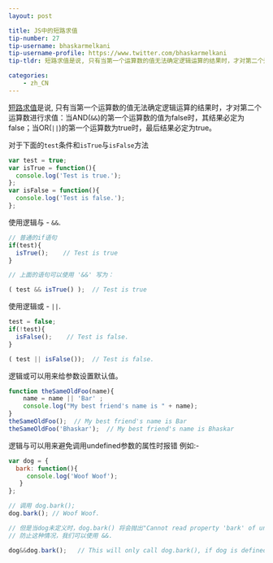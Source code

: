 ```yaml
---
layout: post

title: JS中的短路求值
tip-number: 27
tip-username: bhaskarmelkani
tip-username-profile: https://www.twitter.com/bhaskarmelkani
tip-tldr: 短路求值是说, 只有当第一个运算数的值无法确定逻辑运算的结果时，才对第二个运算数进行求值：当AND(`&&`)的第一个运算数的值为false时，其结果必定为false；当OR(`||`)的第一个运算数为true时，最后结果必定为true。

categories:
    - zh_CN
---
```


[短路求值](https://zh.wikipedia.org/wiki/%E7%9F%AD%E8%B7%AF%E6%B1%82%E5%80%BC)是说, 只有当第一个运算数的值无法确定逻辑运算的结果时，才对第二个运算数进行求值：当AND(`&&`)的第一个运算数的值为false时，其结果必定为false；当OR(`||`)的第一个运算数为true时，最后结果必定为true。

对于下面的`test`条件和`isTrue`与`isFalse`方法

```js
var test = true;
var isTrue = function(){
  console.log('Test is true.');
};
var isFalse = function(){
  console.log('Test is false.');
};

```
使用逻辑与 - `&&`.

```js
// 普通的if语句
if(test){
  isTrue();    // Test is true
}

// 上面的语句可以使用 '&&' 写为：

( test && isTrue() );  // Test is true
```
使用逻辑或 - `||`.

```js
test = false;
if(!test){
  isFalse();    // Test is false.
}

( test || isFalse());  // Test is false.
```
逻辑或可以用来给参数设置默认值。

```js
function theSameOldFoo(name){ 
    name = name || 'Bar' ;
    console.log("My best friend's name is " + name);
}
theSameOldFoo();  // My best friend's name is Bar
theSameOldFoo('Bhaskar');  // My best friend's name is Bhaskar
```
逻辑与可以用来避免调用undefined参数的属性时报错
例如:-

```js
var dog = { 
  bark: function(){
     console.log('Woof Woof');
   }
};

// 调用 dog.bark();
dog.bark(); // Woof Woof.

// 但是当dog未定义时，dog.bark() 将会抛出"Cannot read property 'bark' of undefined." 错误
// 防止这种情况，我们可以使用 &&.

dog&&dog.bark();   // This will only call dog.bark(), if dog is defined.

```
